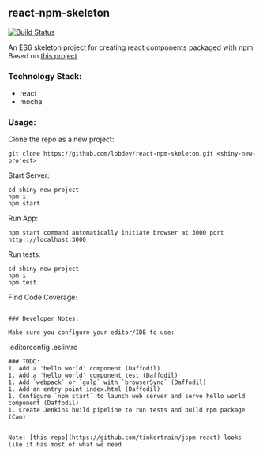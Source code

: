 ## react-npm-skeleton

[![Build Status](https://travis-ci.org/lobdev/react-npm-skeleton.svg?branch=master)](https://travis-ci.org/lobdev/react-npm-skeleton)

An ES6 skeleton project for creating react components packaged with npm
Based on [this project](https://github.com/danvk/mocha-react)

### Technology Stack:

* react
* mocha

### Usage:

Clone the repo as a new project:

```
git clone https://github.com/lobdev/react-npm-skeleton.git <shiny-new-project>
```
Start Server:

```
cd shiny-new-project
npm i
npm start
```
Run App:

```
npm start command automatically initiate browser at 3000 port
http:://localhost:3000
```

Run tests:

```
cd shiny-new-project
npm i
npm test
```

Find Code Coverage:

```

### Developer Notes:

Make sure you configure your editor/IDE to use:

```
.editorconfig
.eslintrc
```
### TODO:
1. Add a 'hello world' component (Daffodil)
1. Add a 'hello world' component test (Daffodil)
1. Add `webpack` or `gulp` with `browserSync` (Daffodil)
1. Add an entry point index.html (Daffodil)
1. Configure `npm start` to launch web server and serve hello world component (Daffodil)
1. Create Jenkins build pipeline to run tests and build npm package (Cam)


Note: [this repo](https://github.com/tinkertrain/jspm-react) looks like it has most of what we need
